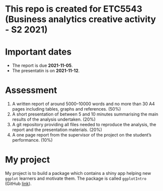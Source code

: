 
<!-- README.md is generated from README.Rmd. Please edit that file -->

# This repo is created for ETC5543 (Business analytics creative activity - S2 2021)

# Important dates 

* The report is due **2021-11-05**.
* The presentatin is on **2021-11-12**.


# Assessment

1.  A written report of around 5000–10000 words and no more than 30 A4
    pages including tables, graphs and references. (50%)
2.  A short presentation of between 5 and 10 minutes summarising the
    main results of the analysis undertaken. (20%)
3.  A git repository providing all files needed to reproduce the
    analysis, the report and the presentation materials. (20%)
4.  A one page report from the supervisor of the project on the
    student’s performance. (10%)

# My project

My project is to build a package which contains a shiny app helping new
`ggplot` learners and motivate them. The package is called `ggplotIntro`
(GitHub [link](https://github.com/ycui0008/ggplotIntro)).
